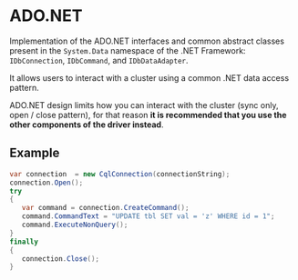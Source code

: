 # ADO.NET

Implementation of the ADO.NET interfaces and common abstract classes present in the `System.Data` namespace of the .NET Framework: `IDbConnection`, `IDbCommand`, and `IDbDataAdapter`.

It allows users to interact with a cluster using a common .NET data access pattern.

ADO.NET design limits how you can interact with the cluster (sync only, open / close pattern), for that reason **it is recommended that you use the other components of the driver instead**.

## Example

```csharp
var connection  = new CqlConnection(connectionString);
connection.Open();
try
{
   var command = connection.CreateCommand();
   command.CommandText = "UPDATE tbl SET val = 'z' WHERE id = 1";
   command.ExecuteNonQuery();
}
finally
{
   connection.Close();
}
```
